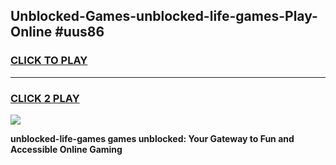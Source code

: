 
## Unblocked-Games-unblocked-life-games-Play-Online #uus86
<h3>
<a href="https://news.freeplayer.one?title=unblocked-life-games&ref=3">CLICK TO PLAY</a></h3>
<hr>

<h3>
<a href="https://news.freeplayer.one?title=unblocked-life-games&ref=3">CLICK 2 PLAY</a>
  
</h3>

<a href="https://news.freeplayer.one?title=unblocked-life-games&ref=3"><img src="https://clearcache.store/games.png"></a>


**unblocked-life-games games unblocked: Your Gateway to Fun and Accessible Online Gaming**
